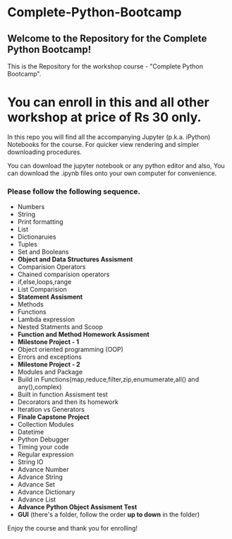 # Complete-Python-Bootcamp

## Welcome to the Repository for the Complete Python Bootcamp!

This is the Repository for the workshop course - "Complete Python Bootcamp".

# You can enroll in this and all other workshop at price of Rs 30 only.


In this repo you will find all the accompanying Jupyter (p.k.a. iPython) Notebooks for the course. For quicker view rendering and simpler downloading procedures.


You can download the jupyter notebook or any python editor and also, You can download the .ipynb files onto your own computer for convenience.

### Please follow the following sequence.

- Numbers
- String
- Print formatting
- List
- Dictionaruies
- Tuples
- Set and Booleans
- **Object and Data Structures Assisment**
- Comparision Operators
- Chained comparision operators
- if,else,loops,range
- List Comparision
- **Statement Assisment**
- Methods
- Functions
- Lambda expression
- Nested Statments and Scoop
- **Function and Method Homework Assisment**
- **Milestone Project - 1**
- Object oriented programming (OOP)
- Errors and exceptions
- **Milestone Project - 2**
- Modules and Package
- Build in Functions(map,reduce,filter,zip,enumumerate,all() and any(),complex)
- Built in function Assisment test
- Decorators and then its homework
- Iteration vs Generators
- **Finale Capstone Project**
- Collection Modules
- Datetime
- Python Debugger
- Timing your code
- Regular expression
- String IO
- Advance Number
- Advance String
- Advance Set
- Advance Dictionary
- Advance List
- **Advance Python Object Assisment Test**
- **GUI** (there's a folder, follow the order **up to down** in the folder)

Enjoy the course and thank you for enrolling!
